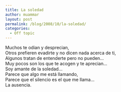 ```yaml
---
title: La soledad
author: muammar
layout: post
permalink: /blog/2008/10/la-soledad/
categories:
  - Off topic
---
```

Muchos te odian y desprecian,  
Otros prefieren evadirte y no dicen nada acerca de ti,  
Algunos tratan de entenderte pero no pueden&#8230;  
Muy pocos son los que te acogen y te aprecian&#8230;  
Soy amante de la soledad&#8230;  
Parece que algo me está llamando,  
Parece que el silencio es el que me llama&#8230;  
La ausencia.
